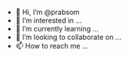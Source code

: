 - 👋 Hi, I’m @prabsom
- 👀 I’m interested in ...
- 🌱 I’m currently learning ...
- 💞️ I’m looking to collaborate on ...
- 📫 How to reach me ...

<!---
prabsom/prabsom is a ✨ special ✨ repository because its `README.md` (this file) appears on your GitHub profile.
You can click the Preview link to take a look at your changes.
--->
